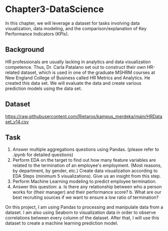 # Chapter3-DataScience
In this chapter, we will leverage a dataset for tasks involving data visualization, data modeling, and the comparison/explanation of Key Performance Indicators (KPIs).

## Background
HR professionals are usually lacking in analytics and data visualization competence. Thus, Dr. Carla Patalano set out to construct their own HR-related dataset, which is used in one of the graduate MSHRM courses at New England College of Business called HR Metrics and Analytics. He created this data set. We will evaluate the data and create various prediction models using the data set.

## Dataset
https://raw.githubusercontent.com/Rietaros/kampus_merdeka/main/HRDataset_v14.csv


## Task
1. Answer multiple aggregations questions using Pandas. (please refer to .ipynb for detailed questions)
2. Perform EDA on the target to find out how many feature variables are related to the termination of an employee's employment. (Most reasons, by department, by gender, etc.) Create data visualization according to EDA Steps (minimum 5 visualizations). Give us an insight from this step.
3. Perform Machine Learning modeling to predict employee termination.
4. Answer this question:
    a. Is there any relationship between who a person works for (their manager) and their performance score?
    b. What are our best recruiting sources if we want to ensure a low ratio of termination?

On this project, I am using Pandas to processing and manipulate data from a dataset. I am also using Seaborn to visualization data in order to observe correlations between every column of the dataset. After that, I will use this dataset to create a machine learning prediction model.
